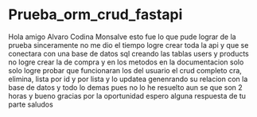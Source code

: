 # Prueba_orm_crud_fastapi

Hola amigo Alvaro Codina Monsalve esto fue lo que pude lograr de la prueba sinceramente no me dio el tiempo logre crear toda la api y que se conectara con una base de datos sql creando las tablas users y 
products no logre crear la de compra y en los metodos en la documentacion solo solo logre probar que funcionaran los del usuario el crud completo cra, elimina, lista por id y por lista y lo updatea 
genenrando su relacion con la base de datos y todo lo demas pues no lo he resuelto aun se que son 2 horas y bueno gracias por la oportunidad espero alguna respuesta de tu parte saludos
